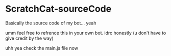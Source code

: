 # ScratchCat-sourceCode
Basically the source code of my bot... yeah

umm feel free to refrence this in your own bot. idrc honestly (u don't have to give credit by the way)

uhh yea check the main.js file now
